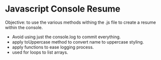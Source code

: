 # Javascript Console Resume

Objective: 
to use the various methods withing the .js file to create a resume within the console.

* Avoid using just the console.log to commit everything.
* apply toUppercase method to convert name to uppercase styling.
* apply functions to ease logging process.
* used for loops to list arrays.